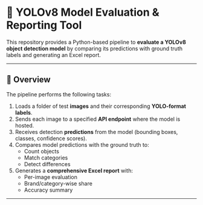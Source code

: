 # 🧪 YOLOv8 Model Evaluation & Reporting Tool

This repository provides a Python-based pipeline to **evaluate a YOLOv8 object detection model** by comparing its predictions with ground truth labels and generating an Excel report.

---

## 📌 Overview

The pipeline performs the following tasks:

1. Loads a folder of test **images** and their corresponding **YOLO-format labels**.
2. Sends each image to a specified **API endpoint** where the model is hosted.
3. Receives detection **predictions** from the model (bounding boxes, classes, confidence scores).
4. Compares model predictions with the ground truth to:
   - Count objects
   - Match categories
   - Detect differences
5. Generates a **comprehensive Excel report** with:
   - Per-image evaluation
   - Brand/category-wise share
   - Accuracy summary

---

